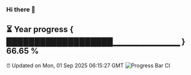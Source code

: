 ### Hi there 👋
⏳ Year progress { ███████████████████▁▁▁▁▁▁▁▁▁▁▁ } 66.65 %
---
⏰ Updated on Mon, 01 Sep 2025 06:15:27 GMT
![Progress Bar CI](https://github.com/Moyi321/Moyi321/workflows/Progress%20Bar%20CI/badge.svg)
